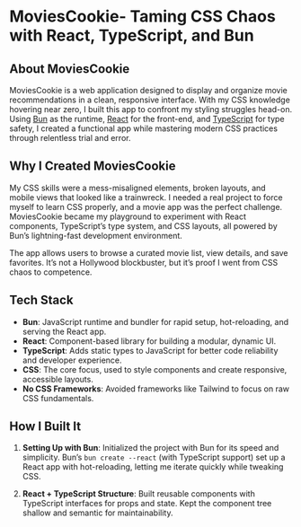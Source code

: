 # MoviesCookie- Taming CSS Chaos with React, TypeScript, and Bun

## About MoviesCookie

MoviesCookie is a web application designed to display and organize movie recommendations in a clean, responsive interface. With my CSS knowledge hovering near zero, I built this app to confront my styling struggles head-on. Using [Bun](https://bun.sh/) as the runtime, [React](https://react.dev/) for the front-end, and [TypeScript](https://www.typescriptlang.org/) for type safety, I created a functional app while mastering modern CSS practices through relentless trial and error.

## Why I Created MoviesCookie

My CSS skills were a mess-misaligned elements, broken layouts, and mobile views that looked like a trainwreck. I needed a real project to force myself to learn CSS properly, and a movie app was the perfect challenge. MoviesCookie became my playground to experiment with React components, TypeScript’s type system, and CSS layouts, all powered by Bun’s lightning-fast development environment.

The app allows users to browse a curated movie list, view details, and save favorites. It’s not a Hollywood blockbuster, but it’s proof I went from CSS chaos to competence.

## Tech Stack

- **Bun**: JavaScript runtime and bundler for rapid setup, hot-reloading, and serving the React app.
- **React**: Component-based library for building a modular, dynamic UI.
- **TypeScript**: Adds static types to JavaScript for better code reliability and developer experience.
- **CSS**: The core focus, used to style components and create responsive, accessible layouts.
- **No CSS Frameworks**: Avoided frameworks like Tailwind to focus on raw CSS fundamentals.

## How I Built It

1. **Setting Up with Bun**: Initialized the project with Bun for its speed and simplicity. Bun’s `bun create --react` (with TypeScript support) set up a React app with hot-reloading, letting me iterate quickly while tweaking CSS.

2. **React + TypeScript Structure**: Built reusable components with TypeScript interfaces for props and state. Kept the component tree shallow and semantic for maintainability.
